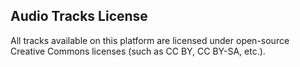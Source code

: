 ## Audio Tracks License

All tracks available on this platform are licensed under open-source Creative Commons licenses (such as CC BY, CC BY-SA, etc.).